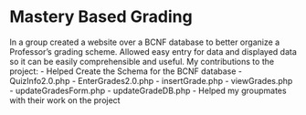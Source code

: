 # Mastery Based Grading

In a group created a website over a BCNF database to better organize a Professor’s grading scheme. Allowed easy entry for data and displayed data so it can be easily comprehensible and useful.
My contributions to the project:
    - Helped Create the Schema for the BCNF database
    - QuizInfo2.0.php
    - EnterGrades2.0.php
    - insertGrade.php
    - viewGrades.php
    - updateGradesForm.php
    - updateGradeDB.php
    - Helped my groupmates with their work on the project 